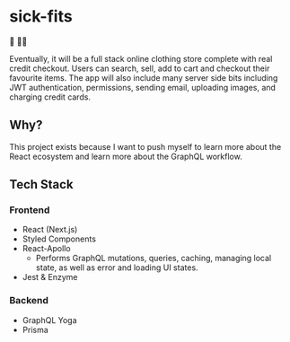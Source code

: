 # sick-fits

👷 🚧🚧

Eventually, it will be a full stack online clothing store complete with real credit checkout. Users can search, sell, add to cart and checkout their favourite items. The app will also include many server side bits including JWT authentication, permissions, sending email, uploading images, and charging credit cards.

## Why?

This project exists because I want to push myself to learn more about the React ecosystem and learn more about the GraphQL workflow. 

## Tech Stack

### Frontend
- React (Next.js)
- Styled Components
- React-Apollo
  - Performs GraphQL mutations, queries, caching, managing local state, as well as error and loading UI states. 
- Jest & Enzyme

### Backend
- GraphQL Yoga
- Prisma
